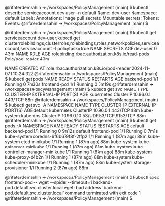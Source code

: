 @rifaterdemsahin ➜ /workspaces/PolicyManagement (main) $ kubectl describe serviceaccount dev-user -n default
Name:                dev-user
Namespace:           default
Labels:              <none>
Annotations:         <none>
Image pull secrets:  <none>
Mountable secrets:   <none>
Tokens:              <none>
Events:              <none>
@rifaterdemsahin ➜ /workspaces/PolicyManagement (main) $ 

@rifaterdemsahin ➜ /workspaces/PolicyManagement (main) $ kubectl get serviceaccount dev-user;kubectl get clusterrolebindings,clusterroles,rolebindings,roles,networkpolicies,serviceaccount,serviceaccount -l policytask=true
NAME       SECRETS   AGE
dev-user   0         43m
NAME                                              ROLE              AGE
rolebinding.rbac.authorization.k8s.io/read-pods   Role/pod-reader   43m

NAME                                        CREATED AT
role.rbac.authorization.k8s.io/pod-reader   2024-11-07T10:24:32Z
@rifaterdemsahin ➜ /workspaces/PolicyManagement (main) $ kubectl get pods
NAME           READY   STATUS    RESTARTS   AGE
backend-pod    1/1     Running   0          7m30s
frontend-pod   1/1     Running   0          5m19s
@rifaterdemsahin ➜ /workspaces/PolicyManagement (main) $ kubectl get svc
NAME         TYPE        CLUSTER-IP   EXTERNAL-IP   PORT(S)   AGE
kubernetes   ClusterIP   10.96.0.1    <none>        443/TCP   88m
@rifaterdemsahin ➜ /workspaces/PolicyManagement (main) $ kubectl get svc -A
NAMESPACE     NAME         TYPE        CLUSTER-IP   EXTERNAL-IP   PORT(S)                  AGE
default       kubernetes   ClusterIP   10.96.0.1    <none>        443/TCP                  88m
kube-system   kube-dns     ClusterIP   10.96.0.10   <none>        53/UDP,53/TCP,9153/TCP   88m
@rifaterdemsahin ➜ /workspaces/PolicyManagement (main) $  kubectl get pods -A
NAMESPACE     NAME                               READY   STATUS    RESTARTS      AGE
default       backend-pod                        1/1     Running   0             9m12s
default       frontend-pod                       1/1     Running   0             7m1s
kube-system   coredns-6f6b679f8f-2tfp2           1/1     Running   1 (87m ago)   88m
kube-system   etcd-minikube                      1/1     Running   1 (87m ago)   88m
kube-system   kube-apiserver-minikube            1/1     Running   1 (87m ago)   88m
kube-system   kube-controller-manager-minikube   1/1     Running   1 (87m ago)   88m
kube-system   kube-proxy-d4b2n                   1/1     Running   1 (87m ago)   88m
kube-system   kube-scheduler-minikube            1/1     Running   1 (87m ago)   88m
kube-system   storage-provisioner                1/1     Running   2 (87m ago)   88m


@rifaterdemsahin ➜ /workspaces/PolicyManagement (main) $ kubectl exec frontend-pod -- wget --spider --timeout=1 backend-pod.default.svc.cluster.local
wget: bad address 'backend-pod.default.svc.cluster.local'
command terminated with exit code 1
@rifaterdemsahin ➜ /workspaces/PolicyManagement (main) $ 

